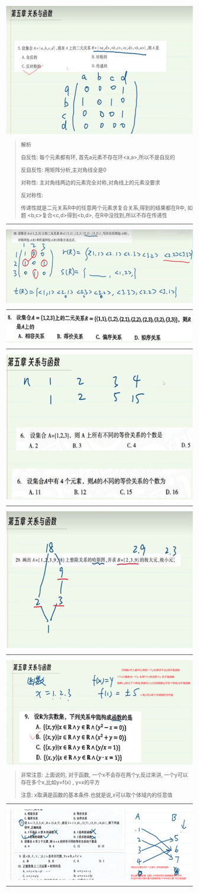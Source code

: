 ![image-20240405113339598](../../images/image-20240405113339598.png)


> 解析
>
> 自反性: 每个元素都有环, 首先a元素不存在环<a,a>,所以不是自反的
>
> 反自反性: 用矩阵分析,主对角线全是0
>
> 对称性: 主对角线两边的元素完全对称,对角线上的元素没要求
>
> 反对称性: 
>
> 传递性就是二元关系R中的任意两个元素求复合关系,得到的结果都在R中, 如题 <b,c>复合<c,d>得到<b,d>, 在R中没找到,所以不存在传递性

---

![image-20240405124253451](../../images/image-20240405124253451.png)

---

![image-20240405124847388](../../images/image-20240405124847388.png)

---

![image-20240405125138118](../../images/image-20240405125138118.png)

---

![image-20240405130314750](../../images/image-20240405130314750.png)

---

![image-20240405130954373](../../images/image-20240405130954373.png)

> 非常注意: 上面说的, 对于函数, 一个x不会存在两个y,反过来讲, 一个y可以存在多个x,比如y=f(x) , y=x的平方
>
> 注意: x取满是函数的基本条件.也就是说,x可以取个体域内的任意值

---

![image-20240405184132492](../../images/image-20240405184132492.png)

---

